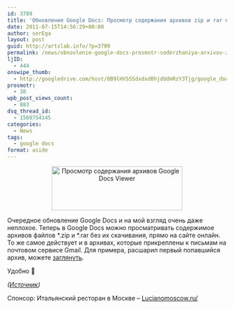 ```yaml
---
id: 3709
title: 'Обновление Google Docs: Просмотр содержания архивов zip и rar прямо на сайте'
date: 2011-07-15T14:56:29+00:00
author: serEga
layout: post
guid: http://artslab.info/?p=3709
permalink: /news/obnovlenie-google-docs-prosmotr-soderzhaniya-arxivov-zip-i-rar-pryamo-na-sajte/
ljID:
  - 444
onswipe_thumb:
  - http://googledrive.com/host/0B9lHVSSSdxdxd0hjdUdmRzY3Tjg/google_docs_update.jpg
prosmotr:
  - 38
wpb_post_views_count:
  - 883
dsq_thread_id:
  - 1569754145
categories:
  - News
tags:
  - google docs
format: aside
---
```

<center>
  <a href="http://googledrive.com/host/0B9lHVSSSdxdxd0hjdUdmRzY3Tjg/google_docs_update.jpg"><img src="http://googledrive.com/host/0B9lHVSSSdxdxd0hjdUdmRzY3Tjg/google_docs_update-300x101.jpg" alt="Просмотр содержания архивов Google Docs Viewer" title="google_docs_update" width="300" height="101" class="alignnone size-medium wp-image-3710" /></a>
</center>

Очередное обновление Google Docs и на мой взгляд очень даже неплохое. Теперь в Google Docs можно просматривать содержимое архивов файлов \*.zip и \*.rar без их скачивания, прямо на сайте онлайн. То же самое действует и в архивах, которые прикреплены к письмам на почтовом сервисе Gmail. Для примера, расшарил первый попавшийся архив, можете [заглянуть](https://docs.google.com/viewer?a=v&pid=explorer&chrome=true&srcid=0B9lHVSSSdxdxOGJkNDE0OTQtZjc3Mi00Y2M1LWE2Y2YtYWY0ZTNjYzdlMzUw&hl=ru).

Удобно 🙂

_([Источник](http://googledocs.blogspot.com/2011/07/zip-and-rar-support-now-available-in.html))_<!--more-->



Спонсор: Итальянский ресторан в Москве &#8211; [Lucianomoscow.ru/](http://www.lucianomoscow.ru/)
